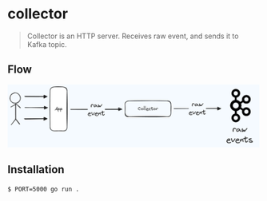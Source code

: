 # collector

>Collector is an HTTP server.
>Receives raw event, and sends it to Kafka topic.

## Flow
![flow](./docs/flow.png)

## Installation
```sh
$ PORT=5000 go run .
```
